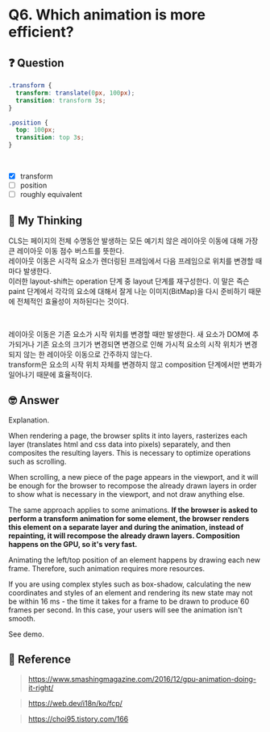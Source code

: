 # Q6. Which animation is more efficient?

## ❓ Question

```css
.transform {
  transform: translate(0px, 100px);
  transition: transform 3s;
}

.position {
  top: 100px;
  transition: top 3s;
}
```

<br />

- [x] transform
- [ ] position
- [ ] roughly equivalent

## 🤔 My Thinking

CLS는 페이지의 전체 수명동안 발생하는 모든 예기치 않은 레이아웃 이동에 대해 가장 큰 레이아웃 이동 점수 버스트를 뜻한다. <br />
레이아웃 이동은 시각적 요소가 렌더링된 프레임에서 다음 프레임으로 위치를 변경할 때마다 발생한다. <br />
이러한 layout-shift는 operation 단계 중 layout 단계를 재구성한다. 이 말은 즉슨 paint 단계에서 각각의 요소에 대해서 잘게 나눈 이미지(BitMap)을 다시 준비하기 때문에 전체적인 효율성이 저하된다는 것이다.

<br>

레이아웃 이동은 기존 요소가 시작 위치를 변경할 때만 발생한다. 새 요소가 DOM에 추가되거나 기존 요소의 크기가 변경되면 변경으로 인해 가시적 요소의 시작 위치가 변경되지 않는 한 레이아웃 이동으로 간주하지 않는다. <br />
transform은 요소의 시작 위치 자체를 변경하지 않고 composition 단계에서만 변화가 일어나기 때문에 효율적이다.

## 🤓 Answer

Explanation.

When rendering a page, the browser splits it into layers, rasterizes each layer
(translates html and css data into pixels) separately, and then composites the resulting layers. This is necessary to optimize operations such as scrolling.

When scrolling, a new piece of the page appears in the viewport, and it will be enough for the browser to recompose the already drawn layers in order to show what is necessary in the viewport, and not draw anything else.

The same approach applies to some animations. **If the browser is asked to perform a transform animation for some element, the browser renders this element on a separate layer and during the animation, instead of repainting, it will recompose the already drawn layers. Composition happens on the GPU, so it's very fast.**

Animating the left/top position of an element happens by drawing each new frame. Therefore, such animation requires more resources.

If you are using complex styles such as box-shadow, calculating the new coordinates and styles of an element and rendering its new state may not be within 16 ms - the time it takes for a frame to be drawn to produce 60 frames per second. In this case, your users will see the animation isn't smooth.

See demo.

## 📄 Reference

> https://www.smashingmagazine.com/2016/12/gpu-animation-doing-it-right/

> https://web.dev/i18n/ko/fcp/

> https://choi95.tistory.com/166
